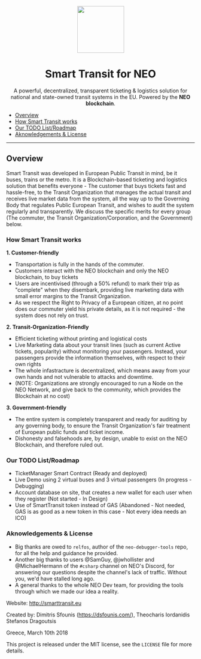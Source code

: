<p align="center">
  <img 
    src="http://smarttransit.eu/images/logo_fixed.PNG" 
    width="125px"
  >
</p>

<h1 align="center">Smart Transit for NEO</h1>

<p align="center">
	A powerful, decentralized, transparent ticketing & logistics solution
	for national and state-owned transit systems in the EU.
	Powered by the <b>NEO blockchain</b>.
</p>

- [Overview](#overview)
- [How Smart Transit works](#how-smart-transit-works)
- [Our TODO List/Roadmap](#our-todo-list/roadmap)
- [Aknowledgements & License](#aknowledgements-&-license)

---

## Overview
Smart Transit was developed in European Public Transit in mind, be it buses, trains or the metro.
It is a Blockchain-based ticketing and logistics solution that benefits everyone - The customer that buys tickets fast and hassle-free, to the Transit Organization that manages the actual transit and receives 
live market data from the system, all the way up to the Governing Body that regulates Public European Transit, and wishes to audit the system regularly and transparently.
We discuss the specific merits for every group (The commuter, the Transit Organization/Corporation, and the Government) below.

### How Smart Transit works

__1. Customer-friendly__
  - Transportation is fully in the hands of the commuter.
  - Customers interact with the NEO blockchain and only the NEO blockchain, to buy tickets
  - Users are incentivised (through a 50% refund) to mark their trip as "complete" when they disembark, providing live marketing data with small error margins to the Transit Organization.
  - As we respect the Right to Privacy of a European citizen, at no point does our commuter yield his private details, as it is not required - the system does not rely on trust.
  

__2. Transit-Organization-Friendly__
  - Efficient ticketing without printing and logistical costs
  - Live Marketing data about your transit lines (such as current Active tickets, popularity) without monitoring your passengers. Instead, your passengers provide the information themselves, with respect to their own rights
  - The whole infastracture is decentralized, which means away from your own hands and not vulnerable to attacks and downtime.
  - (NOTE: Organizations are strongly encouraged to run a Node on the NEO Network, and give back to the community, which provides the Blockchain at no cost)
  
  
__3. Government-friendly__
  - The entire system is completely transparent and ready for auditing by any governing body, to ensure the Transit Organization's fair treatment of European public funds and ticket income.
  - Dishonesty and falsehoods are, by design, unable to exist on the NEO Blockchain, and therefore ruled out.

### Our TODO List/Roadmap

- TicketManager Smart Contract (Ready and deployed)
- Live Demo using 2 virtual buses and 3 virtual passengers (In progress - Debugging)
- Account database on site, that creates a new wallet for each user when they register (Not started - In Design)
- Use of SmartTransit token instead of GAS (Abandoned - Not needed, GAS is as good as a new token in this case - Not every idea needs an ICO)

### Aknowledgements & License
- Big thanks are owed to `relfos`, author of the `neo-debugger-tools` repo, for all the help and guidance he provided.
- Another big thanks to users @SamGuy, @jwhollister and @MichaelHermann of the `#csharp` channel on NEO's Discord, for answering our questions despite the channel's lack of traffic. Without you, we'd have stalled long ago.
- A general thanks to the whole NEO Dev team, for providing the tools through which we made our idea a reality.

Website: http://smarttransit.eu

Created by: Dimitris Sfounis (<https://dsfounis.com/>),
Theocharis Iordanidis
Stefanos Dragoutsis

Greece, March 10th 2018

This project is released under the MIT license, see the `LICENSE` file for more details.
